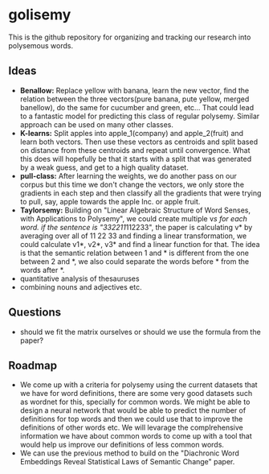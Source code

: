 # golisemy
This is the github repository for organizing and tracking our research into polysemous words.

## Ideas
* **Benallow:** Replace yellow with banana, learn the new vector, find the relation between the three vectors(pure banana, pute yellow, merged banellow), do the same for cucumber and green, etc... That could lead to a fantastic model for predicting this class of regular polysemy. Similar approach can be used on many other classes.
* **K-learns:** Split apples into apple_1(company) and apple_2(fruit) and learn both vectors. Then use these vectors as centroids and split based on distance from these centroids and repeat until convergence. What this does will hopefully be that it starts with a split that was generated by a weak guess, and get to a high quality dataset.
* **pull-class:** After learning the weights, we do another pass on our corpus but this time we don't change the vectors, we only store the gradients in each step and then classify all the gradients that were trying to pull, say, apple towards the apple Inc. or apple fruit.
* **Taylorsemy:** Building on "Linear Algebraic Structure of Word Senses, with Applications to Polysemy", we could create multiple v*s for each word. if the sentence is "332211*112233", the paper is calculating v* by averaging over all of 11 22 33 and finding a linear transformation, we could calculate v1*, v2*, v3* and find a linear function for that. The idea is that the semantic relation between 1 and * is different from the one between 2 and *, we also could separate the words before * from the words after *.
* quantitative analysis of thesauruses
* combining nouns and adjectives etc.

## Questions
* should we fit the matrix ourselves or should we use the formula from the paper?

## Roadmap
* We come up with a criteria for polysemy using the current datasets that we have for word definitions, there are some very good datasets such as wordnet for this, specially for common words. We might be able to design a neural network that would be able to predict the number of definitions for top words and then we could use that to improve the definitions of other words etc. We will levarage the complrehensive information we have about common words to come up with a tool that would help us improve our definitions of less common words.
* We can use the previous method to build on the "Diachronic Word Embeddings Reveal Statistical Laws of Semantic Change" paper.


